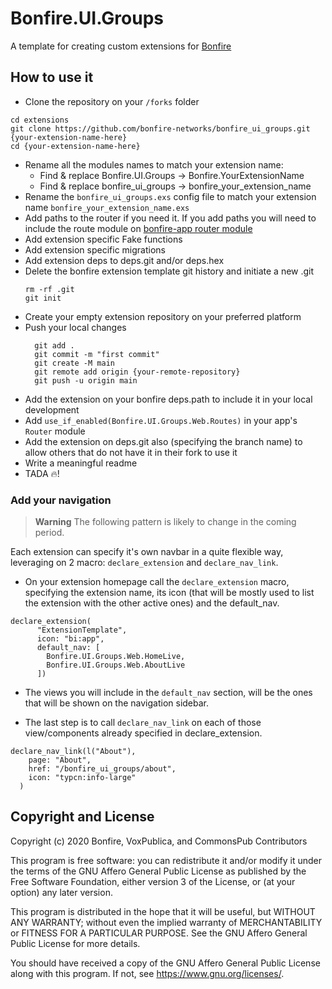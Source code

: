 # Bonfire.UI.Groups

A template for creating custom extensions for [Bonfire](https://bonfire.cafe/)

## How to use it
- Clone the repository on your `/forks` folder
```
cd extensions
git clone https://github.com/bonfire-networks/bonfire_ui_groups.git {your-extension-name-here}
cd {your-extension-name-here} 
```
- Rename all the modules names to match your extension name:
    - Find & replace Bonfire.UI.Groups -> Bonfire.YourExtensionName 
    - Find & replace bonfire_ui_groups -> bonfire_your_extension_name
- Rename the `bonfire_ui_groups.exs` config file to match your extension name `bonfire_your_extension_name.exs`
- Add paths to the router if you need it. If you add paths you will need to include the route module on [bonfire-app router module](https://github.com/bonfire-networks/bonfire-app/blob/main/lib/web/router.ex#L51) 
- Add extension specific Fake functions
- Add extension specific migrations
- Add extension deps to deps.git and/or deps.hex 
- Delete the bonfire extension template git history and initiate a new .git 
    ```
    rm -rf .git
    git init    
    ```
- Create your empty extension repository on your preferred platform
- Push your local changes
    ```
      git add .
      git commit -m "first commit"
      git create -M main
      git remote add origin {your-remote-repository}
      git push -u origin main
    ```
- Add the extension on your bonfire deps.path to include it in your local development
- Add `use_if_enabled(Bonfire.UI.Groups.Web.Routes)` in your app's `Router` module
- Add the extension on deps.git also (specifying the branch name) to allow others that do not have it in their fork to use it
- Write a meaningful readme
- TADA 🔥!

### Add your navigation

> **Warning**
> The following pattern is likely to change in the coming period.

Each extension can specify it's own navbar in a quite flexible way, leveraging on 2 macro: `declare_extension` and `declare_nav_link`.


- On your extension homepage call the `declare_extension` macro, specifying the extension name, its icon (that will be mostly used to list the extension with the other active ones) and the default_nav.

```
declare_extension(
      "ExtensionTemplate",
      icon: "bi:app",
      default_nav: [
        Bonfire.UI.Groups.Web.HomeLive,
        Bonfire.UI.Groups.Web.AboutLive
      ])
```

- The views you will include in the `default_nav` section, will be the ones that will be shown on the navigation sidebar. 

- The last step is to call `declare_nav_link` on each of those view/components already specified in declare_extension. 

```
declare_nav_link(l("About"),
    page: "About",
    href: "/bonfire_ui_groups/about",
    icon: "typcn:info-large"
  )
```


## Copyright and License

Copyright (c) 2020 Bonfire, VoxPublica, and CommonsPub Contributors

This program is free software: you can redistribute it and/or modify
it under the terms of the GNU Affero General Public License as
published by the Free Software Foundation, either version 3 of the
License, or (at your option) any later version.

This program is distributed in the hope that it will be useful, but
WITHOUT ANY WARRANTY; without even the implied warranty of
MERCHANTABILITY or FITNESS FOR A PARTICULAR PURPOSE.  See the GNU
Affero General Public License for more details.

You should have received a copy of the GNU Affero General Public
License along with this program.  If not, see <https://www.gnu.org/licenses/>.
